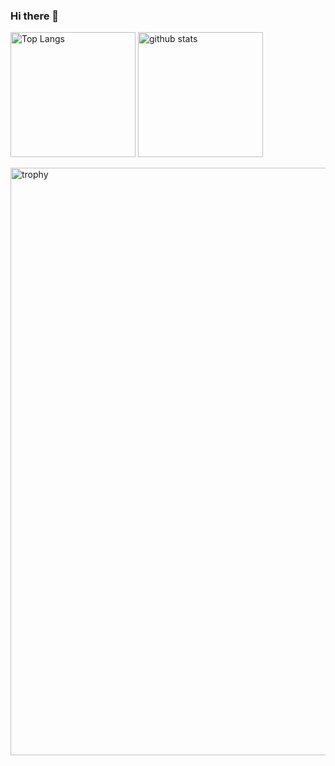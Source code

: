 ### Hi there 👋

<!--
**probabilityhill/probabilityhill** is a ✨ _special_ ✨ repository because its `README.md` (this file) appears on your GitHub profile.

Here are some ideas to get you started:

- 🔭 I’m currently working on ...
- 🌱 I’m currently learning ...
- 👯 I’m looking to collaborate on ...
- 🤔 I’m looking for help with ...
- 💬 Ask me about ...
- 📫 How to reach me: ...
- 😄 Pronouns: ...
- ⚡ Fun fact: ...
-->

<p>
  <img alt="Top Langs" height="200" src="https://github-readme-stats.vercel.app/api/top-langs/?username=probabilityhill&layout=compact&show_icons=true&hide_border=true&theme=dracula" />
  <img alt="github stats" height="200" src="https://github-readme-stats.vercel.app/api?username=probabilityhill&count_private=true&show_icons=true&hide_border=true&theme=dracula" />
</p>
<img alt="trophy" width="940" src="https://github-profile-trophy.vercel.app/?username=probabilityhill&column=7&no-frame=true&theme=dracula" />
